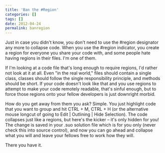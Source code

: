 ```yaml
---
title: 'Ban the #Region'
categories: []
tags: []
date: 2012-04-24
permalink: banregion
---
```


Just in case you didn't know, you don't need to use the #region designator any more to collapse code. When you use the #region indicator, you create a region for everyone you share your code with, and some people hate having regions in their files. I'm one of them.
<!-- xmore -->

If I'm looking at a code file that's long enough to require regions, I'd rather not look at it at all. Even "in the real world," files should contain a single class, classes should follow the single responsibility principle, and methods should be short. If your code doesn't look like that and you use regions to attempt to make your code remotely readable, that's sinful enough, but to force those regions onto your fellow developers is just downright morbid.

How do you get away from them you ask? Simple. You just highlight code that you want to group and hit CTRL + M, CTRL + H (or the alternative mouse longcut of going to Edit | Outlining | Hide Selection). The code collapses just like a regions, but here's the kicker &ndash; it's only hidden for you! The change is saved in your .suo solution file which is for you only (never check this into source control), and now you can go ahead and collapse what you will and leave your fellows free to work how they will.

There you have it.